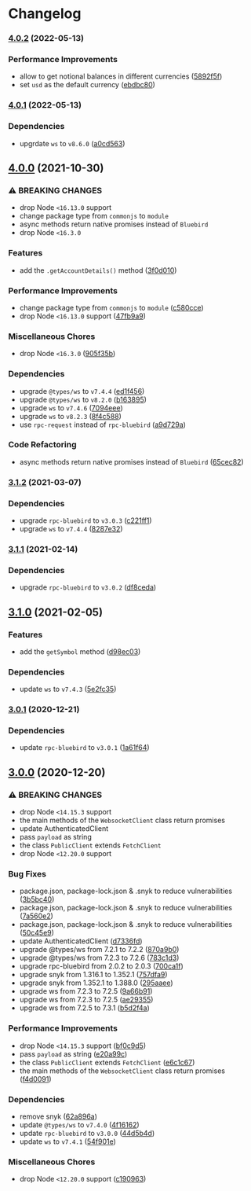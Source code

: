 # Changelog

### [4.0.2](https://github.com/vansergen/gemini-node-api/compare/v4.0.1...v4.0.2) (2022-05-13)

### Performance Improvements

- allow to get notional balances in different currencies ([5892f5f](https://github.com/vansergen/gemini-node-api/commit/5892f5f64709ea1d68b90077c1a2d783c37b9284))
- set `usd` as the default currency ([ebdbc80](https://github.com/vansergen/gemini-node-api/commit/ebdbc805eee06eb5c3129f994d1e0626594a22d4))

### [4.0.1](https://github.com/vansergen/gemini-node-api/compare/v4.0.0...v4.0.1) (2022-05-13)

### Dependencies

- upgrdate `ws` to `v8.6.0` ([a0cd563](https://github.com/vansergen/gemini-node-api/commit/a0cd5634ed617609b3bfc5f92d953ae4d47421b6))

## [4.0.0](https://github.com/vansergen/gemini-node-api/compare/v3.1.2...v4.0.0) (2021-10-30)

### ⚠ BREAKING CHANGES

- drop Node `<16.13.0` support
- change package type from `commonjs` to `module`
- async methods return native promises instead of `Bluebird`
- drop Node `<16.3.0`

### Features

- add the `.getAccountDetails()` method ([3f0d010](https://github.com/vansergen/gemini-node-api/commit/3f0d010dcca2f1a679229236da888d7781b90b1d))

### Performance Improvements

- change package type from `commonjs` to `module` ([c580cce](https://github.com/vansergen/gemini-node-api/commit/c580cce6f60c8933319172b8026dc6a7f17456e6))
- drop Node `<16.13.0` support ([47fb9a9](https://github.com/vansergen/gemini-node-api/commit/47fb9a99c85b1df9a09a608d7e5ad5da2a04aac5))

### Miscellaneous Chores

- drop Node `<16.3.0` ([905f35b](https://github.com/vansergen/gemini-node-api/commit/905f35b6dc50f6a9eb732329e4450cca7c8a640c))

### Dependencies

- upgrade `@types/ws` to `v7.4.4` ([ed1f456](https://github.com/vansergen/gemini-node-api/commit/ed1f4560cf2f765c1bee6ebbef9cbb342d925add))
- upgrade `@types/ws` to `v8.2.0` ([b163895](https://github.com/vansergen/gemini-node-api/commit/b16389521e5e9305d5923c848838372976f8d962))
- upgrade `ws` to `v7.4.6` ([7094eee](https://github.com/vansergen/gemini-node-api/commit/7094eeef30a4debf00845f3258f3618fa535fb8b))
- upgrade `ws` to `v8.2.3` ([8f4c588](https://github.com/vansergen/gemini-node-api/commit/8f4c588350cad21c1742040b8dfb98989aeeff07))
- use `rpc-request` instead of `rpc-bluebird` ([a9d729a](https://github.com/vansergen/gemini-node-api/commit/a9d729a6a7a4182d1f4b45fcbb7a0113eb296772))

### Code Refactoring

- async methods return native promises instead of `Bluebird` ([65cec82](https://github.com/vansergen/gemini-node-api/commit/65cec8221f22c41fa6dab324385e6da6e9889640))

### [3.1.2](https://github.com/vansergen/gemini-node-api/compare/v3.1.1...v3.1.2) (2021-03-07)

### Dependencies

- upgrade `rpc-bluebird` to `v3.0.3` ([c221ff1](https://github.com/vansergen/gemini-node-api/commit/c221ff157fec0288c24e4a5c2de908e754d57756))
- upgrade `ws` to `v7.4.4` ([8287e32](https://github.com/vansergen/gemini-node-api/commit/8287e32451790ca50ac18d7ac05d5a03add62355))

### [3.1.1](https://github.com/vansergen/gemini-node-api/compare/v3.1.0...v3.1.1) (2021-02-14)

### Dependencies

- upgrade `rpc-bluebird` to `v3.0.2` ([df8ceda](https://github.com/vansergen/gemini-node-api/commit/df8ceda00ec70a249100ecf0a2adf1f07920e004))

## [3.1.0](https://github.com/vansergen/gemini-node-api/compare/v3.0.1...v3.1.0) (2021-02-05)

### Features

- add the `getSymbol` method ([d98ec03](https://github.com/vansergen/gemini-node-api/commit/d98ec03d48fcff7d58cd5b2dc928db4eb990d08b))

### Dependencies

- update `ws` to `v7.4.3` ([5e2fc35](https://github.com/vansergen/gemini-node-api/commit/5e2fc355a77bf040ed6475562e54d4137ae19261))

### [3.0.1](https://github.com/vansergen/gemini-node-api/compare/v3.0.0...v3.0.1) (2020-12-21)

### Dependencies

- update `rpc-bluebird` to `v3.0.1` ([1a61f64](https://github.com/vansergen/gemini-node-api/commit/1a61f646bf2980a508fbf8980f9eb99a62242ffa))

## [3.0.0](https://github.com/vansergen/gemini-node-api/compare/v2.1.0...v3.0.0) (2020-12-20)

### ⚠ BREAKING CHANGES

- drop Node `<14.15.3` support
- the main methods of the `WebsocketClient` class return promises
- update AuthenticatedClient
- pass `payload` as string
- the class `PublicClient` extends `FetchClient`
- drop Node `<12.20.0` support

### Bug Fixes

- package.json, package-lock.json & .snyk to reduce vulnerabilities ([3b5bc40](https://github.com/vansergen/gemini-node-api/commit/3b5bc4029e39154286d4828922898c5fd3e1f572))
- package.json, package-lock.json & .snyk to reduce vulnerabilities ([7a560e2](https://github.com/vansergen/gemini-node-api/commit/7a560e2147f84fd1775b6a8f5282c4a65aca3a0e))
- package.json, package-lock.json & .snyk to reduce vulnerabilities ([50c45e9](https://github.com/vansergen/gemini-node-api/commit/50c45e9325913a8f3dfa26941390dac7d44d40a5))
- update AuthenticatedClient ([d7336fd](https://github.com/vansergen/gemini-node-api/commit/d7336fdb4989ffa7b220715d54acd8af94fcae6d))
- upgrade @types/ws from 7.2.1 to 7.2.2 ([870a9b0](https://github.com/vansergen/gemini-node-api/commit/870a9b0a0f36433893f7f6e2fb227cb759787542))
- upgrade @types/ws from 7.2.3 to 7.2.6 ([783c1d3](https://github.com/vansergen/gemini-node-api/commit/783c1d3c23973466ed76001c927b39faac33d87b))
- upgrade rpc-bluebird from 2.0.2 to 2.0.3 ([700ca1f](https://github.com/vansergen/gemini-node-api/commit/700ca1f6bb904f01f94155fcf87c2e9f7ebab004))
- upgrade snyk from 1.316.1 to 1.352.1 ([757dfa9](https://github.com/vansergen/gemini-node-api/commit/757dfa955bb2fb9452694916812f9321a92d15cb))
- upgrade snyk from 1.352.1 to 1.388.0 ([295aaee](https://github.com/vansergen/gemini-node-api/commit/295aaee5adb358092d87c7accc0cb5a0a0c4d335))
- upgrade ws from 7.2.3 to 7.2.5 ([9a66b91](https://github.com/vansergen/gemini-node-api/commit/9a66b917527cb11a422418854abe6e9a4f4a2a7f))
- upgrade ws from 7.2.3 to 7.2.5 ([ae29355](https://github.com/vansergen/gemini-node-api/commit/ae29355c533cdace98398e5914cc97cdbf47183a))
- upgrade ws from 7.2.5 to 7.3.1 ([b5d2f4a](https://github.com/vansergen/gemini-node-api/commit/b5d2f4a5236c1aa5567be9469da98390bff0ba8c))

### Performance Improvements

- drop Node `<14.15.3` support ([bf0c9d5](https://github.com/vansergen/gemini-node-api/commit/bf0c9d5b6bee4155237b6e7060893774b7d5ad9c))
- pass `payload` as string ([e20a99c](https://github.com/vansergen/gemini-node-api/commit/e20a99c8e1a92c2f46ef4d36ad788d658bbbc276))
- the class `PublicClient` extends `FetchClient` ([e6c1c67](https://github.com/vansergen/gemini-node-api/commit/e6c1c67b900f4daa8aee276868e772f7fb34f6a7))
- the main methods of the `WebsocketClient` class return promises ([f4d0091](https://github.com/vansergen/gemini-node-api/commit/f4d009179eff15e50303c5eae9271f515015b9b6))

### Dependencies

- remove snyk ([62a896a](https://github.com/vansergen/gemini-node-api/commit/62a896a23899360a31585fb831a9e60ee86dba44))
- update `@types/ws` to `v7.4.0` ([4f16162](https://github.com/vansergen/gemini-node-api/commit/4f161629749edee51f942875e1a795e924fcf35c))
- update `rpc-bluebird` to `v3.0.0` ([44d5b4d](https://github.com/vansergen/gemini-node-api/commit/44d5b4d35cec2217c7244e43601dadea2b44cd2b))
- update `ws` to `v7.4.1` ([54f901e](https://github.com/vansergen/gemini-node-api/commit/54f901efa3218be1e10c097b6b320547d422c6a8))

### Miscellaneous Chores

- drop Node `<12.20.0` support ([c190963](https://github.com/vansergen/gemini-node-api/commit/c190963227124d8c90e5e875e9efb6a41f03b25d))
